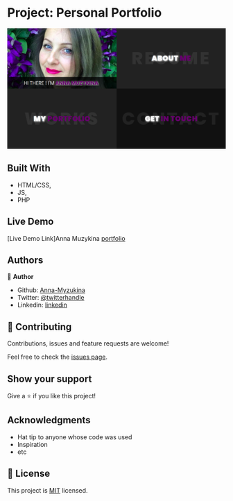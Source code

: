 # Project: Personal Portfolio

![screen](https://github.com/Anna-Myzukina/portfolio/blob/master/images/3.png)



## Built With

- HTML/CSS,
- JS,
- PHP

## Live Demo

[Live Demo Link]Anna Muzykina [portfolio](https://anna-myzukina.github.io/portfolio/)



## Authors

👤 **Author**

- Github: [Anna-Myzukina](https://github.com/Anna-Myzukina)
- Twitter: [@twitterhandle](https://twitter.com/AnnaMuzykina)
- Linkedin: [linkedin](https://www.linkedin.com/in/ann-muzykina/)



## 🤝 Contributing

Contributions, issues and feature requests are welcome!

Feel free to check the [issues page](issues/).

## Show your support

Give a ⭐️ if you like this project!

## Acknowledgments

- Hat tip to anyone whose code was used
- Inspiration
- etc

## 📝 License

This project is [MIT](lic.url) licensed.
